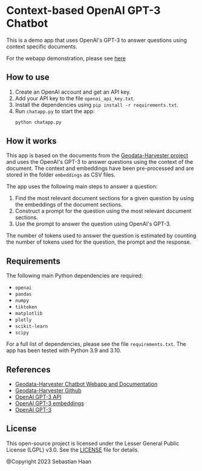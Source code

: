 # Context-based OpenAI GPT-3 Chatbot

This is a demo app that uses OpenAI's GPT-3 to answer questions using context specific documents. 

For the webapp demonstration, please see [here](https://sydney-informatics-hub.github.io/geodata-harvester/_includes/embed_chat.html)


## How to use

1. Create an OpenAI account and get an API key.
2. Add your API key to the file `openai_api_key.txt`.
3. Install the dependencies using `pip install -r requirements.txt`.
4. Run `chatapp.py` to start the app:
    ```bash
    python chatapp.py
    ```

## How it works

This app is based on the documents from the [Geodata-Harvester project](https://github.com/Sydney-Informatics-Hub/geodata-harvester) and uses the OpenAI's GPT-3 to answer questions using the context of the document.
The context and embeddings have been pre-processed and are stored in the folder `embeddings` as CSV files.

The app uses the following main steps to answer a question:

1. Find the most relevant document sections for a given question by using the embeddings of the document sections.
2. Construct a prompt for the question using the most relevant document sections.
3. Use the prompt to answer the question using OpenAI's GPT-3.

The number of tokens used to answer the question is estimated by counting the number of tokens used for the question, the prompt and the response.

## Requirements

The following main Python dependencies are required:

- `openai`
- `pandas`
- `numpy`
- `tiktoken`
- `matplotlib`
- `plotly`
- `scikit-learn`
- `scipy`

For a full list of dependencies, please see the file `requirements.txt`.
The app has been tested with Python 3.9 and 3.10.


## References

- [Geodata-Harvester Chatbot Webapp and Documentation](https://sydney-informatics-hub.github.io/geodata-harvester/)
- [Geodata-Harvester Github](https://github.com/Sydney-Informatics-Hub/geodata-harvester)
- [OpenAI GPT-3 API](https://platform.openai.com/docs/introduction)
- [OpenAI GPT-3 embeddings](https://platform.openai.com/docs/guides/embeddings)
- [OpenAI GPT-3](https://openai.com/blog/gpt-3-apps/)

## License

This open-source project is licensed under the Lesser General Public License (LGPL) v3.0. See the [LICENSE](LICENSE) file for details.

@Copyright 2023 Sebastian Haan
